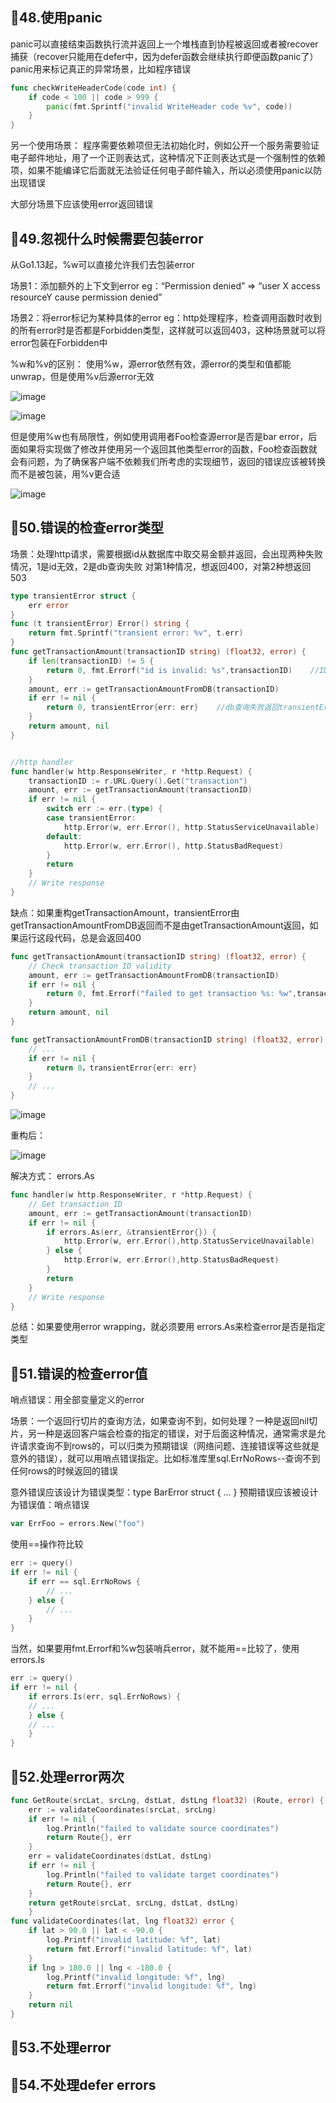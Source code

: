 ## 🤔48.使用panic
panic可以直接结束函数执行流并返回上一个堆栈直到协程被返回或者被recover捕获（recover只能用在defer中，因为defer函数会继续执行即便函数panic了）
panic用来标记真正的异常场景，比如程序错误
```go
func checkWriteHeaderCode(code int) {
	if code < 100 || code > 999 {
		panic(fmt.Sprintf("invalid WriteHeader code %v", code))
	}
}
```
另一个使用场景：
程序需要依赖项但无法初始化时，例如公开一个服务需要验证电子邮件地址，用了一个正则表达式，这种情况下正则表达式是一个强制性的依赖项，如果不能编译它后面就无法验证任何电子邮件输入，所以必须使用panic以防出现错误

大部分场景下应该使用error返回错误

## 🤔49.忽视什么时候需要包装error
从Go1.13起，%w可以直接允许我们去包装error

场景1：添加额外的上下文到error
eg：“Permission denied” => “user X access resourceY cause permission denied”

场景2：将error标记为某种具体的error
eg：http处理程序，检查调用函数时收到的所有error时是否都是Forbidden类型，这样就可以返回403，这种场景就可以将error包装在Forbidden中

%w和%v的区别：
使用%w，源error依然有效，源error的类型和值都能unwrap，但是使用%v后源error无效

![image](https://github.com/leishanshan/100-go-mistakes-and-how-to-avoid-them/assets/59813538/23ffb4a3-639e-4cd3-b07c-800521b2a67a)

![image](https://github.com/leishanshan/100-go-mistakes-and-how-to-avoid-them/assets/59813538/8bbf7e23-915b-4eff-907c-4d7ac4cce6e5)

但是使用%w也有局限性，例如使用调用者Foo检查源error是否是bar error，后面如果将实现做了修改并使用另一个返回其他类型error的函数，Foo检查函数就会有问题，为了确保客户端不依赖我们所考虑的实现细节，返回的错误应该被转换而不是被包装，用%v更合适

![image](https://github.com/leishanshan/100-go-mistakes-and-how-to-avoid-them/assets/59813538/e6f806b6-1f3c-4aac-8a8c-417f2a27c60f)


## 🤔50.错误的检查error类型
场景：处理http请求，需要根据id从数据库中取交易金额并返回，会出现两种失败情况，1是id无效，2是db查询失败
对第1种情况，想返回400，对第2种想返回503
```go
type transientError struct {
	err error
}
func (t transientError) Error() string {
	return fmt.Sprintf("transient error: %v", t.err)
}
func getTransactionAmount(transactionID string) (float32, error) {
	if len(transactionID) != 5 {  
		return 0, fmt.Errorf("id is invalid: %s",transactionID)    //ID无效返回简单error
	}
	amount, err := getTransactionAmountFromDB(transactionID)
	if err != nil {
		return 0, transientError{err: err}    //db查询失败返回transientError
	}
	return amount, nil
}


//http handler
func handler(w http.ResponseWriter, r *http.Request) {
	transactionID := r.URL.Query().Get("transaction")
	amount, err := getTransactionAmount(transactionID)
	if err != nil {
		switch err := err.(type) {            
		case transientError:
			http.Error(w, err.Error(), http.StatusServiceUnavailable)
		default:
			http.Error(w, err.Error(), http.StatusBadRequest)
		}
		return
	}
	// Write response
}

```
缺点：如果重构getTransactionAmount，transientError由getTransactionAmountFromDB返回而不是由getTransactionAmount返回，如果运行这段代码，总是会返回400
```go
func getTransactionAmount(transactionID string) (float32, error) {
	// Check transaction ID validity
	amount, err := getTransactionAmountFromDB(transactionID)
	if err != nil {
		return 0, fmt.Errorf("failed to get transaction %s: %w",transactionID, err)
	}
	return amount, nil
}

func getTransactionAmountFromDB(transactionID string) (float32, error) {
	// ...
	if err != nil {
		return 0，transientError{err: err}
	}
	// ...
}
```
![image](https://github.com/leishanshan/100-go-mistakes-and-how-to-avoid-them/assets/59813538/5f6c0f2a-1cc3-4684-9014-88729fafe918)

重构后：

![image](https://github.com/leishanshan/100-go-mistakes-and-how-to-avoid-them/assets/59813538/eaf00792-1948-414b-9b84-969e75b6e4dc)

解决方式： errors.As
```go
func handler(w http.ResponseWriter, r *http.Request) {
	// Get transaction ID
	amount, err := getTransactionAmount(transactionID)
	if err != nil {
		if errors.As(err, &transientError{}) {
			http.Error(w, err.Error(),http.StatusServiceUnavailable)
		} else {
			http.Error(w, err.Error(),http.StatusBadRequest)
		}
		return
	}
	// Write response
}
```
总结：如果要使用error wrapping，就必须要用 errors.As来检查error是否是指定类型


## 🤔51.错误的检查error值
哨点错误：用全部变量定义的error

场景：一个返回行切片的查询方法，如果查询不到，如何处理？一种是返回nil切片，另一种是返回客户端会检查的指定的错误，对于后面这种情况，通常需求是允许请求查询不到rows的，可以归类为预期错误（网络问题、连接错误等这些就是意外的错误），就可以用哨点错误指定。比如标准库里sql.ErrNoRows--查询不到任何rows的时候返回的错误

意外错误应该设计为错误类型：type BarError struct { … }
预期错误应该被设计为错误值：哨点错误 
```go
var ErrFoo = errors.New("foo")
```
使用==操作符比较
```go
err := query()
if err != nil {
	if err == sql.ErrNoRows {
		// ...
	} else {
		// ...
	}
}
```
当然，如果要用fmt.Errorf和%w包装哨兵error，就不能用==比较了，使用 errors.Is
```go
err := query()
if err != nil {
	if errors.Is(err, sql.ErrNoRows) {
	// ...
	} else {
	// ...
	}
}
```

## 🤔52.处理error两次
```go
func GetRoute(srcLat, srcLng, dstLat, dstLng float32) (Route, error) {
	err := validateCoordinates(srcLat, srcLng)
	if err != nil {
		log.Println("failed to validate source coordinates")
		return Route{}, err
	}
	err = validateCoordinates(dstLat, dstLng)
	if err != nil {
		log.Println("failed to validate target coordinates")
		return Route{}, err
	}
	return getRoute(srcLat, srcLng, dstLat, dstLng)
	}
func validateCoordinates(lat, lng float32) error {
	if lat > 90.0 || lat < -90.0 {
		log.Printf("invalid latitude: %f", lat)
		return fmt.Errorf("invalid latitude: %f", lat)
	}
	if lng > 180.0 || lng < -180.0 {
		log.Printf("invalid longitude: %f", lng)
		return fmt.Errorf("invalid longitude: %f", lng)
	}
	return nil
}
```

## 🤔53.不处理error

## 🤔54.不处理defer errors

